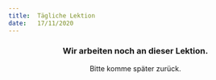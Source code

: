 ```yaml
---
title:  Tägliche Lektion
date:   17/11/2020
---
```


### <center>Wir arbeiten noch an dieser Lektion.</center>
<center>Bitte komme später zurück.</center>
